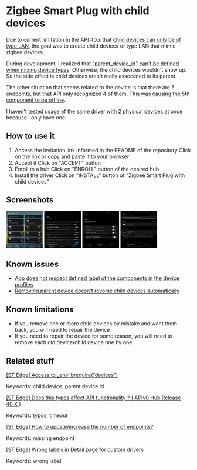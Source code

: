 # Zigbee Smart Plug with child devices

Due to current limitation in the API 40.x that [child devices can only be of type LAN][5], the goal was to create child devices of type LAN that mimic zigbee devices.

During development, I realized that ["parent_device_id" can't be defined when mixing device types][1]. Otherwise, the child devices wouldn't show up. So the side effect is child devices aren't really associated to its parent.

The other situation that seems related to the device is that there are 5 endpoints, but that API only recognized 4 of them. [This was causing the 5th component to be offline][3].

I haven't tested usage of the same driver with 2 physical devices at once because I only have one.

## How to use it

1. Access the invitation link informed in the README of the repository
   Click on the link or copy and paste it to your browser
2. Accept it
   Click on "ACCEPT" button
3. Enroll to a hub
   Click on "ENROLL" button of the desired hub
4. Install the driver
   Click on "INSTALL" button of "Zigbee Smart Plug with child devices"

## Screenshots

<img src="resources/mainAndChildDevices.jpeg" width="100" height="100" title="Dashboard with main and child devices" /> <img src="resources/mainDetailPage.jpeg" width="100" height="100" title="Detail page of the main device with multi-components representing each endpoint" /> <img src="resources/childDeviceRoutine.jpeg" width="100" height="100" title="Routine page of one child device" /> <img src="resources/exampleRoutineChildDevice.jpeg" width="100" height="100" title="Example of working routine on child device" />

## Known issues

- [App does not respect defined label of the components in the device profiles][4]
- [Removing parent device doesn't revome child devices automatically][1]

## Known limitations

- If you remove one or more child devices by mistake and want them back, you will need to repair the device
- If you need to repair the device for some reason, you will need to remove each old device/child device one by one

## Related stuff

[[ST Edge] Access to \_envlibrequire(“devices”)][1]

Keywords: child device, parent device id

[[ST Edge] Does this typos affect API functionality ? ( APIv0 Hub Release 40.X )][2]

Keywords: typos, timeout

[[ST Edge] How to update/increase the number of endpoints?][3]

Keywords: missing endpoint

[[ST Edge] Wrong labels in Detail page for custom drivers][4]

Keywords: wrong label

[1]: https://community.smartthings.com/t/st-edge-access-to-envlibrequire-devices/237272/6?u=w35l3y "[ST Edge] Access to _envlibrequire(“devices”)"
[2]: https://community.smartthings.com/t/st-edge-does-this-typos-affect-api-functionality-apiv0-hub-release-40-x/237673?u=w35l3y "[ST Edge] Does this typos affect API functionality ? ( APIv0 Hub Release 40.X )"
[3]: https://community.smartthings.com/t/st-edge-how-to-update-increase-the-number-of-endpoints/237362/2?u=w35l3y "[ST Edge] How to update/increase the number of endpoints?"
[4]: https://community.smartthings.com/t/st-edge-wrong-labels-in-detail-page-for-custom-drivers/237383?u=w35l3y "[ST Edge] Wrong labels in Detail page for custom drivers"
[5]: https://developer-preview.smartthings.com/edge-device-drivers/driver.html#Driver.try_create_device "Driver.try_create_device"
